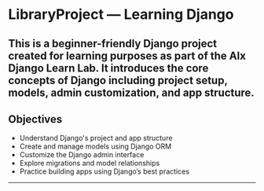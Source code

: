 #  LibraryProject — Learning Django

This is a beginner-friendly Django project created for learning purposes as part of the **Alx Django Learn Lab**. It introduces the core concepts of Django including project setup, models, admin customization, and app structure.
---

## Objectives

- Understand Django's project and app structure
- Create and manage models using Django ORM
- Customize the Django admin interface
- Explore migrations and model relationships
- Practice building apps using Django’s best practices
---